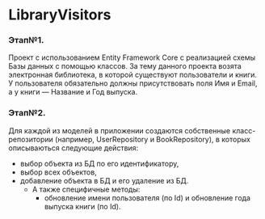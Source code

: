 # LibraryVisitors
### Этап№1.
Проект с использованием Entity Framework Core с реализацией схемы Базы данных с помощью классов. За тему данного проекта возята электронная библиотека, в которой существуют пользователи и книги. У пользователя обязательно должны присутствовать поля Имя и Email, а у книги — Название и Год выпуска.
### Этап№2.
Для каждой из моделей в приложении создаются собственные класс-репозитории (например, UserRepository и BookRepository), в которых описываються следующие действия: 
* выбор объекта из БД по его идентификатору, 
* выбор всех объектов, 
* добавление объекта в БД и его удаление из БД. 
  * А также специфичные методы: 
    * обновление имени пользователя (по Id) и обновление года выпуска книги (по Id).